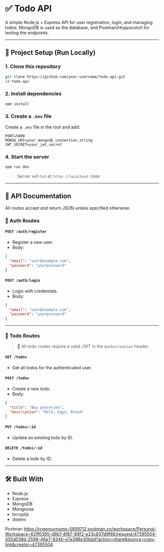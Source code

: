 # ✅ Todo API

A simple Node.js + Express API for user registration, login, and managing todos. MongoDB is used as the database, and Postman/Hoppscotch for testing the endpoints.

---

## 🚀 Project Setup (Run Locally)

### 1. Clone this repository
```bash
git clone https://github.com/your-username/todo-api.git
cd todo-api
```

### 2. Install dependencies
```bash
npm install
```

### 3. Create a `.env` file
Create a `.env` file in the root and add:

```env
PORT=5000
MONGO_URI=your_mongodb_connection_string
JWT_SECRET=your_jwt_secret
```

### 4. Start the server
```bash
npm run dev
```

> Server will run at: `http://localhost:5000`

---

## 🧪 API Documentation

All routes accept and return JSON unless specified otherwise.

### 🔐 Auth Routes

#### `POST /auth/register`
- Register a new user.
- Body:
```json
{
  "email": "user@example.com",
  "password": "yourpassword"
}
```

#### `POST /auth/login`
- Login with credentials.
- Body:
```json
{
  "email": "user@example.com",
  "password": "yourpassword"
}
```

---

### 📝 Todo Routes

> 🔐 All todo routes require a valid JWT in the `Authorization` header.

#### `GET /todos`
- Get all todos for the authenticated user.

#### `POST /todos`
- Create a new todo.
- Body:
```json
{
  "title": "Buy groceries",
  "description": "Milk, Eggs, Bread"
}
```

#### `PUT /todos/:id`
- Update an existing todo by ID.

#### `DELETE /todos/:id`
- Delete a todo by ID.

---

## 🛠 Built With

- Node.js
- Express
- MongoDB
- Mongoose
- bcryptjs
- dotenv


Postman
https://rogerpurnomo-5859712.postman.co/workspace/Personal-Workspace~62ff0395-d9b1-4f87-89f2-e23c837d9f66/request/47395504-455d038d-2596-46e7-834b-e7a398e30bbd?action=share&source=copy-link&creator=47395504
